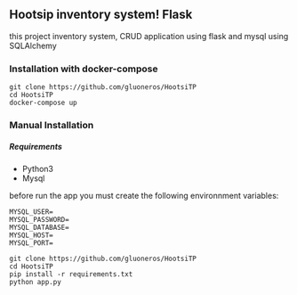 ## Hootsip inventory system! Flask

this project inventory system, CRUD application using flask and mysql using SQLAlchemy

### Installation with docker-compose

```
git clone https://github.com/gluoneros/HootsiTP
cd HootsiTP
docker-compose up
```

### Manual Installation

##### Requirements

* Python3
* Mysql

before run the app you must create the following environnment variables:

```
MYSQL_USER=
MYSQL_PASSWORD=
MYSQL_DATABASE=
MYSQL_HOST=
MYSQL_PORT=
```

```
git clone https://github.com/gluoneros/HootsiTP
cd HootsiTP
pip install -r requirements.txt
python app.py
```
